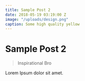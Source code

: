 ```yaml
---
title: Sample Post 2
date: 2018-05-19 03:19:00 Z
image: "/uploads/design.png"
caption: Some high quality yellow
---
```


# Sample Post 2

> Inspirational Bro

Lorem Ipsum dolor sit amet.